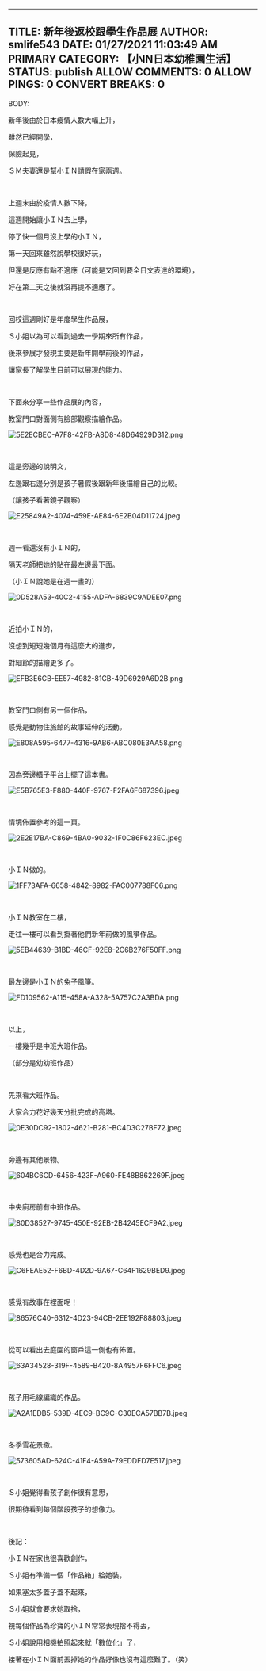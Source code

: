 --------
TITLE: 新年後返校跟學生作品展
AUTHOR: smlife543
DATE: 01/27/2021 11:03:49 AM
PRIMARY CATEGORY: 【小IN日本幼稚園生活】
STATUS: publish
ALLOW COMMENTS: 0
ALLOW PINGS: 0
CONVERT BREAKS: 0
-----
BODY:
<p>新年後由於日本疫情人數大幅上升，</p>

<p>雖然已經開學，</p>

<p>保險起見，</p>

<p>ＳＭ夫妻還是幫小ＩＮ請假在家兩週。</p>

<p>&nbsp;</p>

<p>上週末由於疫情人數下降，</p>

<p>這週開始讓小ＩＮ去上學，</p>

<p>停了快一個月沒上學的小ＩＮ，</p>

<p>第一天回來雖然說學校很好玩，</p>

<p>但還是反應有點不適應（可能是又回到要全日文表達的環境），</p>

<p>好在第二天之後就沒再提不適應了。</p>

<p>&nbsp;</p>

<p>回校這週剛好是年度學生作品展，</p>

<p>Ｓ小姐以為可以看到過去一學期來所有作品，</p>

<p>後來參展才發現主要是新年開學前後的作品，</p>

<p>讓家長了解學生目前可以展現的能力。</p>

<p>&nbsp;</p>

<p>下面來分享一些作品展的內容，</p>

<p>教室門口對面側有臉部觀察描繪作品。</p>

<p><img alt="5E2ECBEC-A7F8-42FB-A8D8-48D64929D312.png" src="https://pic.pimg.tw/smlife543/1611760071-3742264286-g_n.png" title="5E2ECBEC-A7F8-42FB-A8D8-48D64929D312.png"></p>

<p>&nbsp;</p>

<p>這是旁邊的說明文，</p>

<p>左邊跟右邊分別是孩子暑假後跟新年後描繪自己的比較。</p>

<p>（讓孩子看著鏡子觀察）</p>

<p><img alt="E25849A2-4074-459E-AE84-6E2B04D11724.jpeg" src="https://pic.pimg.tw/smlife543/1611760150-3949999412-g_n.jpg" title="E25849A2-4074-459E-AE84-6E2B04D11724.jpeg"></p>

<p>&nbsp;</p>

<p>週一看還沒有小ＩＮ的，</p>

<p>隔天老師把她的貼在最左邊最下面。</p>

<p>（小ＩＮ說她是在週一畫的）</p>

<p><img alt="0D528A53-40C2-4155-ADFA-6839C9ADEE07.png" src="https://pic.pimg.tw/smlife543/1611760095-512199152-g_n.png" title="0D528A53-40C2-4155-ADFA-6839C9ADEE07.png"></p>

<p>&nbsp;</p>

<p>近拍小ＩＮ的，</p>

<p>沒想到短短幾個月有這麼大的進步，</p>

<p>對細節的描繪更多了。</p>

<p><img alt="EFB3E6CB-EE57-4982-81CB-49D6929A6D2B.png" src="https://pic.pimg.tw/smlife543/1611760107-424096377-g_n.png" title="EFB3E6CB-EE57-4982-81CB-49D6929A6D2B.png"></p>

<p>&nbsp;</p>

<p>教室門口側有另一個作品，</p>

<p>感覺是動物住旅館的故事延伸的活動。</p>

<p><img alt="E808A595-6477-4316-9AB6-ABC080E3AA58.png" src="https://pic.pimg.tw/smlife543/1611760124-3019554017-g_n.png" title="E808A595-6477-4316-9AB6-ABC080E3AA58.png"></p>

<p>&nbsp;</p>

<p>因為旁邊櫃子平台上擺了這本書。</p>

<p><img alt="E5B765E3-F880-440F-9767-F2FA6F687396.jpeg" src="https://pic.pimg.tw/smlife543/1611760126-3440576784-g_n.jpg" title="E5B765E3-F880-440F-9767-F2FA6F687396.jpeg"></p>

<p>&nbsp;</p>

<p>情境佈置參考的這一頁。</p>

<p><img alt="2E2E17BA-C869-4BA0-9032-1F0C86F623EC.jpeg" src="https://pic.pimg.tw/smlife543/1611760128-3135953745-g_n.jpg" title="2E2E17BA-C869-4BA0-9032-1F0C86F623EC.jpeg"></p>

<p>&nbsp;</p>

<p>小ＩＮ做的。</p>

<p><img alt="1FF73AFA-6658-4842-8982-FAC007788F06.png" src="https://pic.pimg.tw/smlife543/1611760147-424992288-g_n.png" title="1FF73AFA-6658-4842-8982-FAC007788F06.png"></p>

<p>&nbsp;</p>

<p>小ＩＮ教室在二樓，</p>

<p>走往一樓可以看到掛著他們新年前做的風箏作品。</p>

<p><img alt="5EB44639-B1BD-46CF-92E8-2C6B276F50FF.png" src="https://pic.pimg.tw/smlife543/1611760170-1867691416-g_n.png" title="5EB44639-B1BD-46CF-92E8-2C6B276F50FF.png"></p>

<p>&nbsp;</p>

<p>最左邊是小ＩＮ的兔子風箏。</p>

<p><img alt="FD109562-A115-458A-A328-5A757C2A3BDA.png" src="https://pic.pimg.tw/smlife543/1611760184-2559919451-g_n.png" title="FD109562-A115-458A-A328-5A757C2A3BDA.png"></p>

<p>&nbsp;</p>

<p>以上，</p>

<p>一樓幾乎是中班大班作品。</p>

<p>（部分是幼幼班作品）</p>

<p>&nbsp;</p>

<p>先來看大班作品。</p>

<p>大家合力花好幾天分批完成的高塔。</p>

<p><img alt="0E30DC92-1802-4621-B281-BC4D3C27BF72.jpeg" src="https://pic.pimg.tw/smlife543/1611760187-3939996327-g_n.jpg" title="0E30DC92-1802-4621-B281-BC4D3C27BF72.jpeg"></p>

<p>&nbsp;</p>

<p>旁邊有其他景物。</p>

<p><img alt="604BC6CD-6456-423F-A960-FE48B862269F.jpeg" src="https://pic.pimg.tw/smlife543/1611760190-2335742273-g_n.jpg" title="604BC6CD-6456-423F-A960-FE48B862269F.jpeg"></p>

<p>&nbsp;</p>

<p>中央廚房前有中班作品。</p>

<p><img alt="80D38527-9745-450E-92EB-2B4245ECF9A2.jpeg" src="https://pic.pimg.tw/smlife543/1611760197-1969037734-g_n.jpg" title="80D38527-9745-450E-92EB-2B4245ECF9A2.jpeg"></p>

<p>&nbsp;</p>

<p>感覺也是合力完成。</p>

<p><img alt="C6FEAE52-F6BD-4D2D-9A67-C64F1629BED9.jpeg" src="https://pic.pimg.tw/smlife543/1611760199-3178535628-g_n.jpg" title="C6FEAE52-F6BD-4D2D-9A67-C64F1629BED9.jpeg"></p>

<p>&nbsp;</p>

<p>感覺有故事在裡面呢！</p>

<p><img alt="86576C40-6312-4D23-94CB-2EE192F88803.jpeg" src="https://pic.pimg.tw/smlife543/1611760201-4134453844-g_n.jpg" title="86576C40-6312-4D23-94CB-2EE192F88803.jpeg"></p>

<p>&nbsp;</p>

<p>從可以看出去庭園的窗戶這一側也有佈置。</p>

<p><img alt="63A34528-319F-4589-B420-8A4957F6FFC6.jpeg" src="https://pic.pimg.tw/smlife543/1611760206-2022245989-g_n.jpg" title="63A34528-319F-4589-B420-8A4957F6FFC6.jpeg"></p>

<p>&nbsp;</p>

<p>孩子用毛線編織的作品。</p>

<p><img alt="A2A1EDB5-539D-4EC9-BC9C-C30ECA57BB7B.jpeg" src="https://pic.pimg.tw/smlife543/1611760210-1043173759-g_n.jpg" title="A2A1EDB5-539D-4EC9-BC9C-C30ECA57BB7B.jpeg"></p>

<p>&nbsp;</p>

<p>冬季雪花景緻。</p>

<p><img alt="573605AD-624C-41F4-A59A-79EDDFD7E517.jpeg" src="https://pic.pimg.tw/smlife543/1611760213-1311869938-g_n.jpg" title="573605AD-624C-41F4-A59A-79EDDFD7E517.jpeg"></p>

<p>&nbsp;</p>

<p>Ｓ小姐覺得看孩子創作很有意思，</p>

<p>很期待看到每個階段孩子的想像力。</p>

<p>&nbsp;</p>

<p>後記：</p>

<p>小ＩＮ在家也很喜歡創作，</p>

<p>Ｓ小姐有準備一個「作品箱」給她裝，</p>

<p>如果塞太多蓋子蓋不起來，</p>

<p>Ｓ小姐就會要求她取捨，</p>

<p>視每個作品為珍寶的小ＩＮ常常表現捨不得丟，</p>

<p>Ｓ小姐說用相機拍照起來就「數位化」了，</p>

<p>接著在小ＩＮ面前丟掉她的作品好像也沒有這麼難了。（笑）</p>
